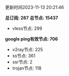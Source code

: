 更新时间2023-11-13 20:21:46

**总订阅: 287**
**总节点: 15437**
- vless节点: 299

**google ping有效节点: 706**
- v2ray节点: 225
- ss节点: 361
- ssr节点: 2
- trojan节点: 118

